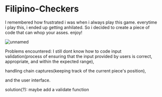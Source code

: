 # Filipino-Checkers
I remembered how frustrated i was when i always play this game. everytime i play this, i ended up getting anhilated. So i decided to create a piece of code that can whop your asses. enjoy!

![unnamed](https://github.com/le-nicolas/Filipino-Checkers/assets/112614851/0cfda4c5-ce86-4344-98b6-c5a722b85f49)




Problems encountered:
I still dont know how to code input validation(process of ensuring that the input provided by users is correct, appropriate, and within the expected range), 


handling chain captures(keeping track of the current piece's position), 

and the user interface.


solution(?):
maybe add a validate function
